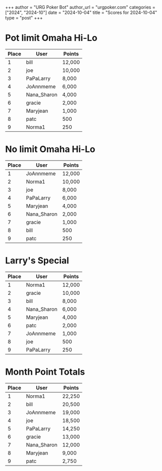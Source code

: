 +++
author = "URG Poker Bot"
author_url = "urgpoker.com"
categories = ["2024", "2024-10"]
date = "2024-10-04"
title = "Scores for 2024-10-04"
type = "post"
+++
# Pot limit Omaha Hi-Lo

| Place | User | Points |
|-------|------|--------|
| 1 | bill | 12,000 |
| 2 | joe | 10,000 |
| 3 | PaPaLarry | 8,000 |
| 4 | JoAnnmeme | 6,000 |
| 5 | Nana_Sharon | 4,000 |
| 6 | gracie | 2,000 |
| 7 | Maryjean | 1,000 |
| 8 | patc | 500 |
| 9 | Norma1 | 250 |

# No limit Omaha Hi-Lo

| Place | User | Points |
|-------|------|--------|
| 1 | JoAnnmeme | 12,000 |
| 2 | Norma1 | 10,000 |
| 3 | joe | 8,000 |
| 4 | PaPaLarry | 6,000 |
| 5 | Maryjean | 4,000 |
| 6 | Nana_Sharon | 2,000 |
| 7 | gracie | 1,000 |
| 8 | bill | 500 |
| 9 | patc | 250 |

# Larry's Special

| Place | User | Points |
|-------|------|--------|
| 1 | Norma1 | 12,000 |
| 2 | gracie | 10,000 |
| 3 | bill | 8,000 |
| 4 | Nana_Sharon | 6,000 |
| 5 | Maryjean | 4,000 |
| 6 | patc | 2,000 |
| 7 | JoAnnmeme | 1,000 |
| 8 | joe | 500 |
| 9 | PaPaLarry | 250 |

# Month Point Totals

| Place | User | Points |
|-------|------|--------|
| 1 | Norma1 | 22,250 |
| 2 | bill | 20,500 |
| 3 | JoAnnmeme | 19,000 |
| 4 | joe | 18,500 |
| 5 | PaPaLarry | 14,250 |
| 6 | gracie | 13,000 |
| 7 | Nana_Sharon | 12,000 |
| 8 | Maryjean | 9,000 |
| 9 | patc | 2,750 |
